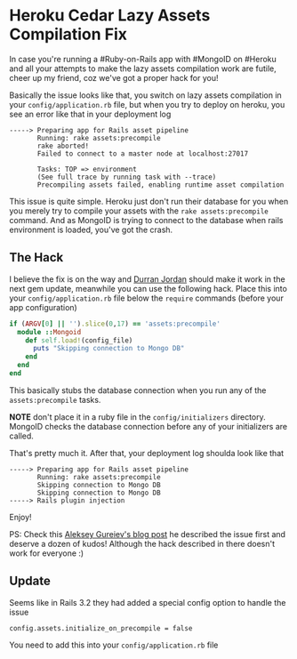 # Heroku Cedar Lazy Assets Compilation Fix

In case you're running a #Ruby-on-Rails app with #MongoID on #Heroku and all your attempts to make the lazy assets compilation work are futile, cheer up my friend, coz we've got a proper hack for you!

Basically the issue looks like that, you switch on lazy assets compilation in your `config/application.rb` file, but when you try to deploy on heroku, you see an error like that in your deployment log

```
-----> Preparing app for Rails asset pipeline
       Running: rake assets:precompile
       rake aborted!
       Failed to connect to a master node at localhost:27017

       Tasks: TOP => environment
       (See full trace by running task with --trace)
       Precompiling assets failed, enabling runtime asset compilation
```

This issue is quite simple. Heroku just don't run their database for you when you merely try to compile your assets with the `rake assets:precompile` command. And as MongoID is trying to connect to the database when rails environment is loaded, you've got the crash.

## The Hack

I believe the fix is on the way and [Durran Jordan](https://github.com/durran) should make it work in the next gem update, meanwhile you can use the following hack. Place this into your `config/application.rb` file below the `require` commands (before your app configuration)

```ruby
if (ARGV[0] || '').slice(0,17) == 'assets:precompile'
  module ::Mongoid
    def self.load!(config_file)
      puts "Skipping connection to Mongo DB"
    end
  end
end
```

This basically stubs the database connection when you run any of the `assets:precompile` tasks.

__NOTE__ don't place it in a ruby file in the `config/initializers` directory. MongoID checks the database connection before any of your initializers are called.

That's pretty much it. After that, your deployment log shoulda look like that

```
-----> Preparing app for Rails asset pipeline
       Running: rake assets:precompile
       Skipping connection to Mongo DB
       Skipping connection to Mongo DB
-----> Rails plugin injection
```

Enjoy!

PS: Check this [Aleksey Gureiev's blog post](http://blog.noizeramp.com/2011/10/14/rails-3-asset-pipeline-on-heroku-when-using-mongoid/) he described the issue first and deserve a dozen of kudos! Although the hack described in there doesn't work for everyone  :)


## Update

Seems like in Rails 3.2 they had added a special config option to handle the issue

```
config.assets.initialize_on_precompile = false
```

You need to add this into your `config/application.rb` file